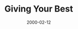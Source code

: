 ---
layout: message
category: message
series: "Loving Mondays"
title: "Giving Your Best"
date: 2000-02-12
message_id: 389
---